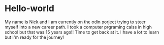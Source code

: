 # Hello-world
My name is Nick and I am currently on the odin porject trying to steer myself into a new career path. I took a computer prgraming calss in high school but that was 15 years ago!! Time to get back at it. I have a lot to learn but I'm ready for the journey!
